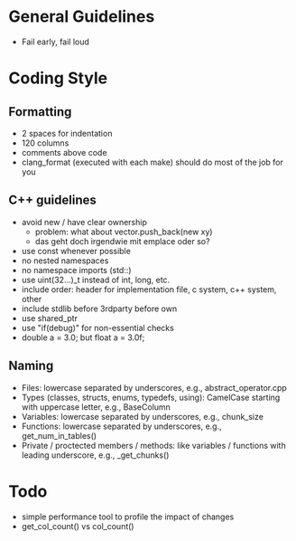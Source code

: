 # General Guidelines
- Fail early, fail loud

# Coding Style

## Formatting
- 2 spaces for indentation
- 120 columns
- comments above code
- clang_format (executed with each make) should do most of the job for you

## C++ guidelines
- avoid new / have clear ownership
	- problem: what about vector.push_back(new xy)
    - das geht doch irgendwie mit emplace oder so?
- use const whenever possible
- no nested namespaces
- no namespace imports (std::)
- use uint(32...)_t instead of int, long, etc.
- include order: header for implementation file, c system, c++ system, other
- include stdlib before 3rdparty before own
- use shared_ptr
- use "if(debug)" for non-essential checks
- double a = 3.0; but float a = 3.0f;

## Naming

- Files: lowercase separated by underscores, e.g., abstract_operator.cpp
- Types (classes, structs, enums, typedefs, using): CamelCase starting with uppercase letter, e.g., BaseColumn
- Variables: lowercase separated by underscores, e.g., chunk_size
- Functions: lowercase separated by underscores, e.g., get_num_in_tables()
- Private / proctected members / methods: like variables / functions with leading underscore, e.g., _get_chunks()

# Todo
- simple performance tool to profile the impact of changes
- get_col_count() vs col_count()
